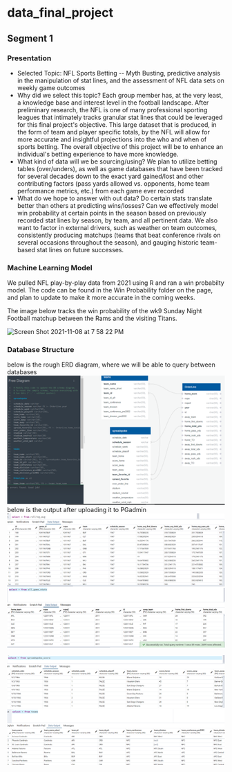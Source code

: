 # data_final_project

## Segment 1

### Presentation
- Selected Topic: NFL Sports Betting -- Myth Busting, predictive analysis in the manipulation of stat lines, and the assessment of NFL data sets on weekly game outcomes
- Why did we select this topic? Each group member has, at the very least, a knowledge base and interest level in the football landscape. After preliminary research, the NFL is one of many professional sporting leagues that intimately tracks granular stat lines that could be leveraged for this final project's objective. This large dataset that is produced, in the form of team and player specific totals, by the NFL will allow for more accurate and insightful projections into the who and when of sports betting. The overall objective of this project will be to enhance an individual's betting experience to have more knowledge. 
- What kind of data will we be sourcing/using? We plan to utilize betting tables (over/unders), as well as game databases that have been tracked for several decades down to the exact yard gained/lost and other contributing factors (pass yards allowed vs. opponents, home team performance metrics, etc.) from each game ever recorded
- What do we hope to answer with out data? Do certain stats translate better than others at predicting wins/losses? Can we effectively model win probability at certain points in the season based on previously recorded stat lines by season, by team, and all pertinent data. We also want to factor in external drivers, such as weather on team outcomes, consistently producing matchups (teams that beat conference rivals on several occasions throughout the season), and gauging historic team-based stat lines on future successes.


### Machine Learning Model

We pulled NFL play-by-play data from 2021 using R and ran a win probabilty model. The code can be found in the Win Probability folder on the page, and plan to update to make it more accurate in the coming weeks. 

The image below tracks the win probability of the wk9 Sunday Night Football matchup between the Rams and the visiting Titans. 

<img width="694" alt="Screen Shot 2021-11-08 at 7 58 22 PM" src="https://user-images.githubusercontent.com/86446641/140842186-f931c71d-93d4-408a-8dd2-86e1220d49ac.png">



### Database Structure
below is the rough ERD diagram, where we will be able to query between databases
<img src="https://github.com/tcjurgens/data_final_project/blob/jon/db%20images/erd.PNG">
below is the output after uploading it to PGadmin
<img src="https://github.com/tcjurgens/data_final_project/blob/jon/db%20images/Capture.PNG">
<img src="https://github.com/tcjurgens/data_final_project/blob/jon/db%20images/all_game_stats.PNG">

<img src="https://github.com/tcjurgens/data_final_project/blob/jon/db%20images/spreadspoke.PNG">
<img src="https://github.com/tcjurgens/data_final_project/blob/jon/db%20images/teams.PNG">



